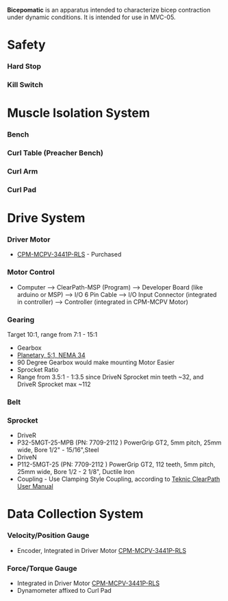 **Bicepomatic** is an apparatus intended to characterize bicep contraction under dynamic conditions. It is intended for use in MVC-05.

# Safety
### Hard Stop
### Kill Switch

# Muscle Isolation System
### Bench
### Curl Table (Preacher Bench)
### Curl Arm
### Curl Pad

# Drive System
### Driver Motor
* [CPM-MCPV-3441P-RLS](https://www.teknic.com/model-info/CPM-MCPV-3441P-RLS/) - Purchased

### Motor Control
* Computer --> ClearPath-MSP (Program) --> Developer Board (like arduino or MSP) --> I/O 6 Pin Cable --> I/O Input Connector (integrated in controller) --> Controller (integrated in CPM-MCPV Motor)

### Gearing 
Target 10:1, range from 7:1 - 15:1
* Gearbox
 * [Planetary, 5:1, NEMA 34](http://www.automationtechnologiesinc.com/products-page/cnc-gear-box/51-planetary-gearbox-for-automation-systems-4-thousand-rpm)
 * 90 Degree Gearbox would make mounting Motor Easier
* Sprocket Ratio
 * Range from 3.5:1 - 1:3.5 since DriveN Sprocket min teeth ~32, and DriveR Sprocket max ~112

### Belt

### Sprocket
* DriveR
 * P32-5MGT-25-MPB (PN: 7709-2112 ) PowerGrip GT2, 5mm pitch, 25mm wide, Bore 1/2" - 15/16",Steel
* DriveN
 * P112-5MGT-25 (PN: 7709-2112 ) PowerGrip GT2, 112 teeth, 5mm pitch, 25mm wide, Bore 1/2 - 2 1/8", Ductile Iron
 * Coupling - Use Clamping Style Coupling, according to [Teknic ClearPath User Manual](https://www.teknic.com/files/downloads/clearpath_user_manual.pdf)

# Data Collection System
### Velocity/Position Gauge
* Encoder, Integrated in Driver Motor [CPM-MCPV-3441P-RLS](https://www.teknic.com/model-info/CPM-MCPV-3441P-RLS/)

### Force/Torque Gauge
* Integrated in Driver Motor [CPM-MCPV-3441P-RLS](https://www.teknic.com/model-info/CPM-MCPV-3441P-RLS/)
* Dynamometer affixed to Curl Pad